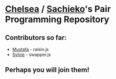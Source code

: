 # [Chelsea](https://github.com/sachieko) / [Sachieko](https://github.com/sachieko)'s Pair Programming Repository

## Contributors so far:
* [Mustafa](https://github.com/mustafa-bhm) - raisin.js
* [Sylvie](https://github.com/sylvielcq) - swapper.js

## Perhaps you will join them!

